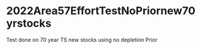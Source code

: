 # 2022Area57EffortTestNoPriornew70yrstocks
Test done on 70 year TS new stocks using no depletion Prior
